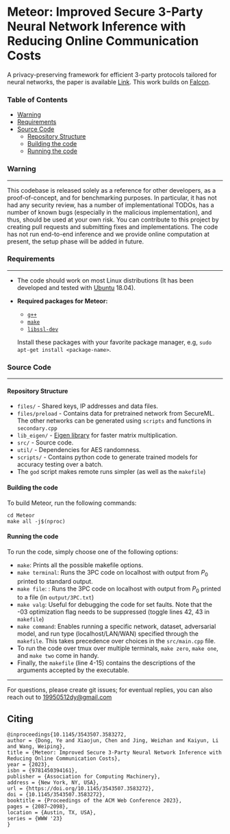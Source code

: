 # Meteor: Improved Secure 3-Party Neural Network Inference with Reducing Online Communication Costs

A privacy-preserving framework for efficient 3-party protocols tailored for neural networks, the paper is available [Link](https://dl.acm.org/doi/abs/10.1145/3543507.3583272). This work builds on [Falcon](https://snwagh.github.io).


### Table of Contents

- [Warning](#warning)
- [Requirements](#requirements)
- [Source Code](#source-code)
    - [Repository Structure](#repository-structure)
    - [Building the code](#building)
    - [Running the code](#running)


### Warning
---
This codebase is released solely as a reference for other developers, as a proof-of-concept, and for benchmarking purposes. In particular, it has not had any security review, has a number of implementational TODOs, has a number of known bugs (especially in the malicious implementation), and thus, should be used at your own risk. You can contribute to this project by creating pull requests and submitting fixes and implementations. The code has not run end-to-end inference and we provide online computation at present, the setup phase will be added in future.


### Requirements
---
* The code should work on most Linux distributions (It has been developed and tested with [Ubuntu](http://www.ubuntu.com/) 18.04).

* **Required packages for Meteor:**
  * [`g++`](https://packages.debian.org/testing/g++)
  * [`make`](https://packages.debian.org/testing/make)
  * [`libssl-dev`](https://packages.debian.org/testing/libssl-dev)

  Install these packages with your favorite package manager, e.g, `sudo apt-get install <package-name>`.

### Source Code
---

#### Repository Structure

* `files/`    - Shared keys, IP addresses and data files.
* `files/preload`    - Contains data for pretrained network from SecureML. The other networks can be generated using `scripts` and functions in `secondary.cpp`
* `lib_eigen/`    - [Eigen library](http://eigen.tuxfamily.org/) for faster matrix multiplication.
* `src/`    - Source code.
* `util/` - Dependencies for AES randomness.
* `scripts/` - Contains python code to generate trained models for accuracy testing over a batch.
* The `god` script makes remote runs simpler (as well as the `makefile`)

#### Building the code

To build Meteor, run the following commands:

```
cd Meteor
make all -j$(nproc)
```

#### Running the code

To run the code, simply choose one of the following options: 

* `make`: Prints all the possible makefile options.
* `make terminal`: Runs the 3PC code on localhost with output from $P_0$ printed to standard output.
* `make file`: : Runs the 3PC code on localhost with output from $P_0$ printed to a file (in `output/3PC.txt`)
* `make valg`: Useful for debugging the code for set faults. Note that the -03 optimization flag needs to be suppressed (toggle lines 42, 43 in `makefile`)
* `make command`: Enables running a specific network, dataset, adversarial model, and run type (localhost/LAN/WAN) specified through the `makefile`. This takes precedence over choices in the `src/main.cpp` file.
* To run the code over tmux over multiple terminals, `make zero`, `make one`, and `make two` come in handy.
* Finally, the `makefile` (line 4-15) contains the descriptions of the arguments accepted by the executable.

---
For questions, please create git issues; for eventual replies, you can also reach out to [19950512dy@gmail.com](19950512dy@gmail.com)

## Citing
```text
@inproceedings{10.1145/3543507.3583272,
author = {Dong, Ye and Xiaojun, Chen and Jing, Weizhan and Kaiyun, Li and Wang, Weiping},
title = {Meteor: Improved Secure 3-Party Neural Network Inference with Reducing Online Communication Costs},
year = {2023},
isbn = {9781450394161},
publisher = {Association for Computing Machinery},
address = {New York, NY, USA},
url = {https://doi.org/10.1145/3543507.3583272},
doi = {10.1145/3543507.3583272},
booktitle = {Proceedings of the ACM Web Conference 2023},
pages = {2087–2098},
location = {Austin, TX, USA},
series = {WWW '23}
}
```
